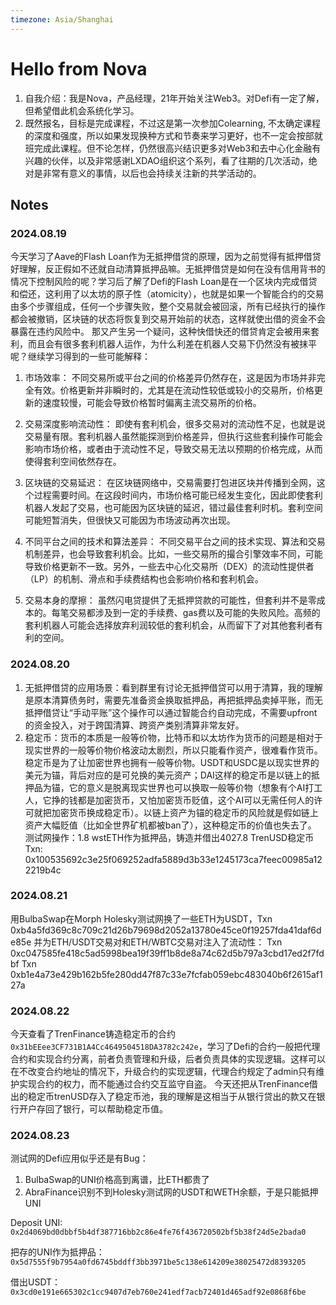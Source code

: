 ```yaml
---
timezone: Asia/Shanghai
---
```


# Hello from Nova

1. 自我介绍：我是Nova，产品经理，21年开始关注Web3。对Defi有一定了解，但希望借此机会系统化学习。
2. 既然报名，目标是完成课程，不过这是第一次参加Colearning, 不太确定课程的深度和强度，所以如果发现换种方式和节奏来学习更好，也不一定会按部就班完成此课程。但不论怎样，仍然很高兴结识更多对Web3和去中心化金融有兴趣的伙伴，以及非常感谢LXDAO组织这个系列，看了往期的几次活动，绝对是非常有意义的事情，以后也会持续关注新的共学活动的。

## Notes

<!-- Content_START -->

### 2024.08.19

今天学习了Aave的Flash Loan作为无抵押借贷的原理，因为之前觉得有抵押借贷好理解，反正假如不还就自动清算抵押品嘛。无抵押借贷是如何在没有信用背书的情况下控制风险的呢？学习后了解了Defi的Flash Loan是在一个区块内完成借贷和偿还，这利用了以太坊的原子性（atomicity），也就是如果一个智能合约的交易由多个步骤组成，任何一个步骤失败，整个交易就会被回滚，所有已经执行的操作都会被撤销，区块链的状态将恢复到交易开始前的状态，这样就使出借的资金不会暴露在违约风险中。
那又产生另一个疑问，这种快借快还的借贷肯定会被用来套利，而且会有很多套利机器人运作，为什么利差在机器人交易下仍然没有被抹平呢？继续学习得到的一些可能解释：

1. 市场效率：
不同交易所或平台之间的价格差异仍然存在，这是因为市场并非完全有效。价格更新并非瞬时的，尤其是在流动性较低或较小的交易所，价格更新的速度较慢，可能会导致价格暂时偏离主流交易所的价格。

2. 交易深度影响流动性：
即使有套利机会，很多交易对的流动性不足，也就是说交易量有限。套利机器人虽然能探测到价格差异，但执行这些套利操作可能会影响市场价格，或者由于流动性不足，导致交易无法以预期的价格完成，从而使得套利空间依然存在。

3. 区块链的交易延迟：
在区块链网络中，交易需要打包进区块并传播到全网，这个过程需要时间。在这段时间内，市场价格可能已经发生变化，因此即使套利机器人发起了交易，也可能因为区块链的延迟，错过最佳套利时机。套利空间可能短暂消失，但很快又可能因为市场波动再次出现。

4. 不同平台之间的技术和算法差异：
不同交易平台之间的技术实现、算法和交易机制差异，也会导致套利机会。比如，一些交易所的撮合引擎效率不同，可能导致价格更新不一致。另外，一些去中心化交易所（DEX）的流动性提供者（LP）的机制、滑点和手续费结构也会影响价格和套利机会。

5. 交易本身的摩擦：
虽然闪电贷提供了无抵押贷款的可能性，但套利并不是零成本的。每笔交易都涉及到一定的手续费、gas费以及可能的失败风险。高频的套利机器人可能会选择放弃利润较低的套利机会，从而留下了对其他套利者有利的空间。

### 2024.08.20
1. 无抵押借贷的应用场景：看到群里有讨论无抵押借贷可以用于清算，我的理解是原本清算债务时，需要先准备资金换取抵押品，再把抵押品卖掉平账，而无抵押借贷让“手动平账”这个操作可以通过智能合约自动完成，不需要upfront的资金投入，对于跨国清算、跨资产类别清算非常友好。
2. 稳定币：货币的本质是一般等价物，比特币和以太坊作为货币的问题是相对于现实世界的一般等价物价格波动太剧烈，所以只能看作资产，很难看作货币。稳定币是为了让加密世界也拥有一般等价物。USDT和USDC是以现实世界的美元为锚，背后对应的是可兑换的美元资产；DAI这样的稳定币是以链上的抵押品为锚，它的意义是脱离现实世界也可以换取一般等价物（想象有个AI打工人，它挣的钱都是加密货币，又怕加密货币贬值，这个AI可以无需任何人的许可就把加密货币换成稳定币）。以链上资产为锚的稳定币的风险就是假如链上资产大幅贬值（比如全世界矿机都被ban了），这种稳定币的价值也失去了。
测试网操作：1.8 wstETH作为抵押品，铸造并借出4027.8 TrenUSD稳定币
Txn: 0x100535692c3e25f069252adfa5889d3b33e1245173ca7feec00985a122219b4c

### 2024.08.21
用BulbaSwap在Morph Holesky测试网换了一些ETH为USDT，Txn 0xb4a5fd369c8c709c21d26b79698d2052a13780e45ce0f19257fda41daf6de85e
并为ETH/USDT交易对和ETH/WBTC交易对注入了流动性：
Txn 0xc047585fe418c5ad5998bea19f39ff1b8de8a74c62d5b797a3cbd17ed2f7fdbf
Txn 0xb1e4a73e429b162b5fe280dd47f87c33e7fcfab059ebc483040b6f2615af127a
### 2024.08.22
今天查看了TrenFinance铸造稳定币的合约`0x31bEEee3CF731B1A4Cc4649504518DA3782c242e`，学习了Defi的合约一般把代理合约和实现合约分离，前者负责管理和升级，后者负责具体的实现逻辑。这样可以在不改变合约地址的情况下，升级合约的实现逻辑，代理合约规定了admin只有维护实现合约的权力，而不能通过合约交互监守自盗。
今天还把从TrenFinance借出的稳定币trenUSD存入了稳定币池，我的理解是这相当于从银行贷出的款又在银行开户存回了银行，可以帮助稳定币值。
### 2024.08.23
测试网的Defi应用似乎还是有Bug：
1. BulbaSwap的UNI价格高到离谱，比ETH都贵了
2. AbraFinance识别不到Holesky测试网的USDT和WETH余额，于是只能抵押UNI

Deposit UNI: `0x2d4069bd0dbbf5b4df387716bb2c86e4fe76f436720502bf5b38f24d5e2bada0`

把存的UNI作为抵押品：`0x5d7555f9b7954a0fd6745bddff3bb3971be5c138e614209e38025472d8393205`

借出USDT：`0x3cd0e191e665302c1cc9407d7eb760e241edf7acb72401d465adf92e0868f6be`

<!-- Content_END -->
